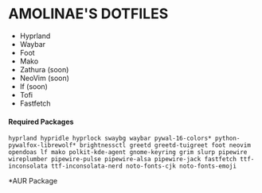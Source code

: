 # AMOLINAE'S DOTFILES
- Hyprland
- Waybar
- Foot
- Mako
- Zathura (soon)
- NeoVim (soon)
- lf (soon)
- Tofi
- Fastfetch

#### Required Packages
```
hyprland hypridle hyprlock swaybg waybar pywal-16-colors* python-pywalfox-librewolf* brightnessctl greetd greetd-tuigreet foot neovim opendoas lf mako polkit-kde-agent gnome-keyring grim slurp pipewire wireplumber pipewire-pulse pipewire-alsa pipewire-jack fastfetch ttf-inconsolata ttf-inconsolata-nerd noto-fonts-cjk noto-fonts-emoji
```
*AUR Package

